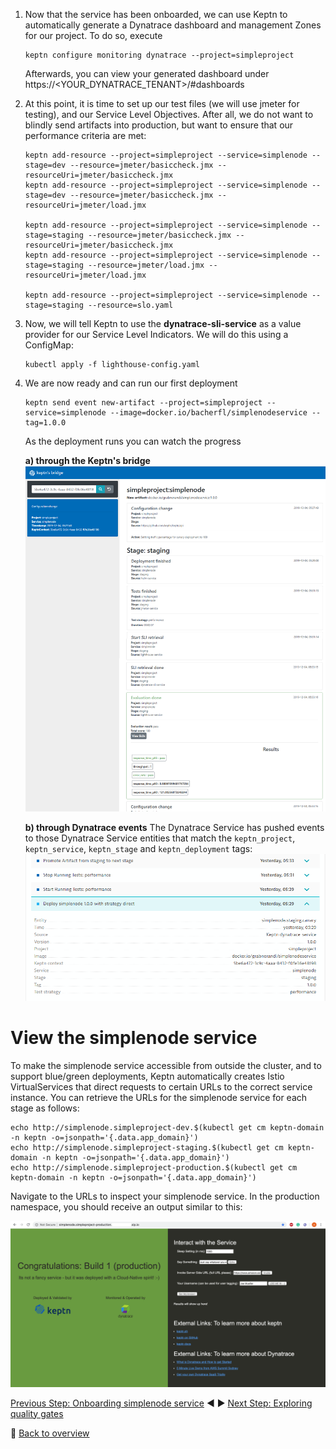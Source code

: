
1. Now that the service has been onboarded, we can use Keptn to automatically generate a Dynatrace dashboard and management Zones for our project. To do so, execute

    ```
    keptn configure monitoring dynatrace --project=simpleproject
    ```

    Afterwards, you can view your generated dashboard under https://<YOUR_DYNATRACE_TENANT>/#dashboards

1. At this point, it is time to set up our test files (we will use jmeter for testing), and our Service Level Objectives. After all, we do not want to blindly send artifacts into production, but want to ensure that our performance criteria are met:

   ```
   keptn add-resource --project=simpleproject --service=simplenode --stage=dev --resource=jmeter/basiccheck.jmx --resourceUri=jmeter/basiccheck.jmx
   keptn add-resource --project=simpleproject --service=simplenode --stage=dev --resource=jmeter/basiccheck.jmx --resourceUri=jmeter/load.jmx
   
   keptn add-resource --project=simpleproject --service=simplenode --stage=staging --resource=jmeter/basiccheck.jmx --resourceUri=jmeter/basiccheck.jmx
   keptn add-resource --project=simpleproject --service=simplenode --stage=staging --resource=jmeter/load.jmx --resourceUri=jmeter/load.jmx
   
   keptn add-resource --project=simpleproject --service=simplenode --stage=staging --resource=slo.yaml
   ```
   
1. Now, we will tell Keptn to use the **dynatrace-sli-service** as a value provider for our Service Level Indicators. We will do this using a ConfigMap:

   ```
   kubectl apply -f lighthouse-config.yaml
   ```
1. We are now ready and can run our first deployment
   
   ```
   keptn send event new-artifact --project=simpleproject --service=simplenode --image=docker.io/bacherfl/simplenodeservice --tag=1.0.0
   ```
   
   As the deployment runs you can watch the progress
   
   **a) through the Keptn's bridge**
   ![](../images/keptn_bridge_events.png)
   
   **b) through Dynatrace events**
   The Dynatrace Service has pushed events to those Dynatrace Service entities that match the `keptn_project`, `keptn_service`, `keptn_stage` and `keptn_deployment` tags:
   ![](../images/dynatrace_events.png)

# View the simplenode service

To make the simplenode service accessible from outside the cluster, and to support blue/green deployments, Keptn automatically creates Istio VirtualServices that direct requests to certain URLs to the correct service instance. You can retrieve the URLs for the simplenode service for each stage as follows:

```
echo http://simplenode.simpleproject-dev.$(kubectl get cm keptn-domain -n keptn -o=jsonpath='{.data.app_domain}')
echo http://simplenode.simpleproject-staging.$(kubectl get cm keptn-domain -n keptn -o=jsonpath='{.data.app_domain}')
echo http://simplenode.simpleproject-production.$(kubectl get cm keptn-domain -n keptn -o=jsonpath='{.data.app_domain}')
```

Navigate to the URLs to inspect your simplenode service. In the production namespace, you should receive an output similar to this:

![](../images/simplenode-production.png)


[Previous Step: Onboarding simplenode service](../01_Onboarding_simplenode_service) :arrow_backward: :arrow_forward: [Next Step: Exploring quality gates](../03_Exploring_quality_gates)

:arrow_up_small: [Back to overview](https://github.com/keptn-workshops/getting-started#overview)